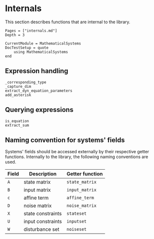 # Internals

This section describes functions that are internal to the library.

```@contents
Pages = ["internals.md"]
Depth = 3
```

```@meta
CurrentModule = MathematicalSystems
DocTestSetup = quote
    using MathematicalSystems
end
```

## Expression handling

```@docs
_corresponding_type
_capture_dim
extract_dyn_equation_parameters
add_asterisk
```

## Querying expressions

```@docs
is_equation
extract_sum
```

## Naming convention for systems' fields

Systems' fields should be accessed externally by their respective getter functions.
Internally to the library, the following naming conventions are used.

|Field|Description|Getter function|
|-----|-----------|---------------|
|`A`  |state matrix|`state_matrix`|
|`B`  |input matrix|`input_matrix`|
|`c`  |affine term|`affine_term`|
|`D`  |noise matrix|`noise_matrix`|
|`X`  |state constraints|`stateset`|
|`U`  |input constraints|`inputset`|
|`W`  |disturbance set|`noiseset`|
